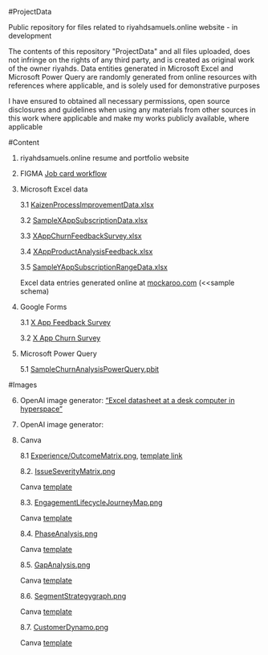 #ProjectData

Public repository for files related to riyahdsamuels.online website - in development

The contents of this repository "ProjectData" and all files uploaded, does not infringe on the rights of any third party, and is created as original work of the owner riyahds. Data entities generated in Microsoft Excel and Microsoft Power Query are randomly generated from online resources with references where applicable, and is solely used for demonstrative purposes

I have ensured to obtained all necessary permissions, open source disclosures and guidelines when using any materials from other sources in this work where applicable and make my works publicly available, where applicable

#Content

1. riyahdsamuels.online resume and portfolio website

2. FIGMA [Job card workflow](https://www.figma.com/file/smIwfmc00khMUpN2TGO1UH/Job-card-workflow?node-id=0%3A1&t=tourdyD52yO5bTxR-1)

3. Microsoft Excel data

   3.1 [KaizenProcessImprovementData.xlsx](https://github.com/riyahds/ResumeWebsite/blob/main/KaizenProcessImprovementData.xlsx)

   3.2 [SampleXAppSubscriptionData.xlsx](https://github.com/riyahds/ResumeWebsite/blob/main/SampleXAppSubscriptionData.xlsx)

   3.3 [XAppChurnFeedbackSurvey.xlsx](https://github.com/riyahds/ResumeWebsite/blob/main/XAppChurnFeedbackSurvey.xlsx)

   3.4 [XAppProductAnalysisFeedback.xlsx](https://github.com/riyahds/ResumeWebsite/blob/main/XAppProductAnalysisFeedback.xlsx)

   3.5 [SampleYAppSubscriptionRangeData.xlsx](https://github.com/riyahds/ResumeWebsite/blob/main/SampleYAppSubscriptionRangeData.xlsx)

     Excel data entries generated online at [mockaroo.com](https://www.mockaroo.com/0596cf40) (<<sample schema)
      
4. Google Forms

   3.1 [X App Feedback Survey](https://docs.google.com/forms/d/1jv0d2RUpGw5Ud9nYi4R9b5tiFXlFhLfE4Z1ZD-mHF_4/edit)

   3.2 [X App Churn Survey](https://docs.google.com/forms/d/1T87T9gkUrXrCg_5OyO2EbhpYNSmTZX2lupQqBsbjQWI/edit)

5. Microsoft Power Query

   5.1 [SampleChurnAnalysisPowerQuery.pbit](https://github.com/riyahds/ResumeWebsite/blob/main/SampleChurnAnalysisPowerQuery.pbit)

#Images

6. OpenAI image generator: [“Excel datasheet at a desk computer in hyperspace”](https://labs.openai.com/s/bsYXD9UiBhpuBJO4uJa5egGD)
7. OpenAI image generator: 

8. Canva
                
   8.1 [Experience/OutcomeMatrix.png](https://github.com/riyahds/ProjectData/blob/main/ExperienceOutcomeMatrix.png), [template link](https://www.canva.com/design/DAFa34jYWO4/eVX3tjZ0bS5RuVOJAf-jVA/edit?utm_content=DAFa34jYWO4&utm_campaign=designshare&utm_medium=link2&utm_source=sharebutton)

   8.2. [IssueSeverityMatrix.png](https://github.com/riyahds/ProjectData/blob/main/IssueSeverityMatrix.png)

   Canva [template](https://www.canva.com/design/DAFbsagwtsQ/63rLDJ7gay5xNbdSCAldwg/edit?utm_content=DAFbsagwtsQ&utm_campaign=designshare&utm_medium=link2&utm_source=sharebutton)

   8.3. [EngagementLifecycleJourneyMap.png](https://github.com/riyahds/ProjectData/blob/main/EngagementLifecycleJourneyMap.png)

   Canva [template](https://www.canva.com/design/DAFb4ub6kyw/1wBIv98azBop9AiQGd-OaQ/edit?utm_content=DAFb4ub6kyw&utm_campaign=designshare&utm_medium=link2&utm_source=sharebutton)

   8.4. [PhaseAnalysis.png](https://github.com/riyahds/ProjectData/blob/main/PhaseAnalysis.png)

   Canva [template](https://www.canva.com/design/DAFb9gFAAJc/iE02yvCVYg4Fh9HUBclqVg/edit?utm_content=DAFb9gFAAJc&utm_campaign=designshare&utm_medium=link2&utm_source=sharebutton)

   8.5. [GapAnalysis.png](https://github.com/riyahds/ProjectData/blob/main/GAPAnalysis.png)

   Canva [template](https://www.canva.com/design/DAFcDyqW_FM/nNhb98iBLDiqURvHgFNB6g/edit?utm_content=DAFcDyqW_FM&utm_campaign=designshare&utm_medium=link2&utm_source=sharebutton)

   8.6. [SegmentStrategygraph.png](https://github.com/riyahds/ProjectData/blob/main/SegmentStrategy.png)

   Canva [template](https://www.canva.com/design/DAFcIrxWfqs/H9TS5qdWO-5B2jHhv6DRFg/edit?utm_content=DAFcIrxWfqs&utm_campaign=designshare&utm_medium=link2&utm_source=sharebutton)

   8.7. [CustomerDynamo.png](https://github.com/riyahds/ProjectData/blob/main/CustomerDynamo.png)

   Canva [template](https://www.canva.com/design/DAFcKk5XGfI/QXujQZF-Zx4u9PfDYAF5Cw/edit?utm_content=DAFcKk5XGfI&utm_campaign=designshare&utm_medium=link2&utm_source=sharebutton)
